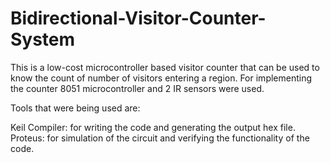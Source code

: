 # Bidirectional-Visitor-Counter-System
This is a low-cost microcontroller based visitor counter that can be used to know the count of number of visitors entering a region. For implementing the counter 8051 microcontroller and 2 IR sensors were used.

Tools that were being used are:

Keil Compiler: for writing the code and generating the output hex file.
Proteus: for simulation of the circuit and verifying the functionality of the code.
